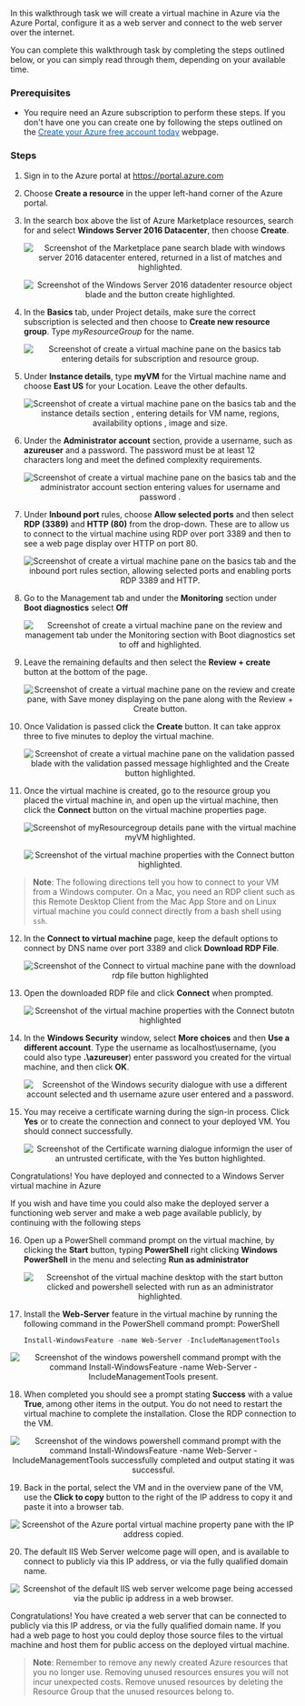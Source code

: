 
In this walkthrough task we will create a virtual machine in Azure via the Azure Portal, configure it as a web server and connect to the web server over the internet.

You can complete this walkthrough task by completing the steps outlined below, or you can simply read through them, depending on your available time.

### Prerequisites
- You require need an Azure subscription to perform these steps. If you don't have one you can create one by following the steps outlined on the <a href="https://azure.microsoft.com/en-us/free/?ref=microsoft.com&utm_source=microsoft.com&utm_medium=docs&utm_campaign=visualstudio" target="_blank"><span style="color: #0066cc;" color="#0066cc">Create your Azure free account today</span></a> webpage.


### Steps

1. Sign in to the Azure portal at <a href="https://portal.azure.com" target="_blank"><span style="color: #0066cc;" color="#0066cc">https://portal.azure.com</span></a>
2. Choose **Create a resource** in the upper left-hand corner of the Azure portal.
3. In the search box above the list of Azure Marketplace resources, search for and select **Windows Server 2016 Datacenter**, then choose **Create**.

    <p style="text-align:center;"><img src="../Linked_Image_Files/walkthrough-createvmportal1a.png" alt="Screenshot of the Marketplace pane search blade with windows server 2016 datacenter entered,  returned in a list of matches and highlighted."></p>

    <p style="text-align:center;"><img src="../Linked_Image_Files/walkthrough-createvmportal1b.png" alt="Screenshot of the Windows Server 2016 datadenter resource object blade and the button create highlighted."></p>

4. In the **Basics** tab, under Project details, make sure the correct subscription is selected and then choose to **Create new resource group**. Type *myResourceGroup* for the name. 

    <p style="text-align:center;"><img src="../Linked_Image_Files/walkthrough-createvmportal1.png" alt="Screenshot of create a virtual machine pane on the basics tab entering details for subscription and resource group."></p>


5. Under **Instance details**, type **myVM** for the Virtual machine name and choose **East US** for your Location. Leave the other defaults.

    <p style="text-align:center;"><img src="../Linked_Image_Files/walkthrough-createvmportal2.png" alt="Screenshot of create a virtual machine pane on the basics tab and the instance details section , entering details for VM name, regions, availability options , image and size."></p>

6. Under the **Administrator account** section, provide a username, such as **azureuser** and a password. The password must be at least 12 characters long and meet the defined complexity requirements.

    <p style="text-align:center;"><img src="../Linked_Image_Files/walkthrough-createvmportal3.png" alt="Screenshot of create a virtual machine pane on the basics tab and the administrator account section entering values for username and password ."></p>

7. Under **Inbound port** rules, choose **Allow selected ports** and then select **RDP (3389)** and **HTTP (80)** from the drop-down. These are to allow us to connect to the virtual machine using RDP over port 3389 and then to see a web page display over HTTP on port 80.

    <p style="text-align:center;"><img src="../Linked_Image_Files/walkthrough-createvmportal4.png" alt="Screenshot of create a virtual machine pane on the basics tab and the inbound port rules section, allowing selected ports and enabling ports RDP 3389 and HTTP."></p>

8. Go to the Management tab and under the **Monitoring** section under **Boot diagnostics** select **Off**

    <p style="text-align:center;"><img src="../Linked_Image_Files/walkthrough-createvmportal5a.png" alt="Screenshot of create a virtual machine pane on the review and management tab under the Monitoring section with Boot diagnostics set to off and highlighted."></p>

9. Leave the remaining defaults and then select the **Review + create** button at the bottom of the page.

    <p style="text-align:center;"><img src="../Linked_Image_Files/walkthrough-createvmportal5.png" alt="Screenshot of create a virtual machine pane on the review and create pane, with Save money displaying on the pane along with the Review + Create button."></p>


10. Once Validation is passed click the **Create** button. It can take approx three to five minutes to deploy the virtual machine.

    <p style="text-align:center;"><img src="../Linked_Image_Files/walkthrough-createvmportal6a.png" alt="Screenshot of create a virtual machine pane on the validation passed blade with the validation passed message highlighted and the Create button highlighted."></p>

11. Once the virtual machine is created, go to the resource group you placed the virtual machine in, and open up the virtual machine, then click the **Connect** button on the virtual machine properties page.

    <p style="text-align:center;"><img src="../Linked_Image_Files/walkthrough-createvmportal6b.png" alt="Screenshot of myResourcegroup details pane with the virtual machine myVM highlighted."></p>

    <p style="text-align:center;"><img src="../Linked_Image_Files/walkthrough-createvmportal6.png" alt="Screenshot of the virtual machine properties with the Connect button highlighted."></p>


> **Note**: The following directions tell you how to connect to your VM from a Windows computer. On a Mac, you need an RDP client such as this Remote Desktop Client from the Mac App Store and on Linux virtual machine you could connect directly from a bash shell using `ssh`.

12. In the **Connect to virtual machine** page, keep the default options to connect by DNS name over port 3389 and click **Download RDP File**.

    <p style="text-align:center;"><img src="../Linked_Image_Files/walkthrough-createvmportal7.png" alt="Screenshot of the Connect to virtual machine pane with the download rdp file button highlighted"></p>

13. Open the downloaded RDP file and click **Connect** when prompted. 

    <p style="text-align:center;"><img src="../Linked_Image_Files/walkthrough-createvmportal8.png" alt="Screenshot of the virtual machine properties with the Connect butotn highlighted"></p>

14. In the **Windows Security** window, select **More choices** and then **Use a different account**. Type the username as localhost\username, (you could also type **.\azureuser**) enter password you created for the virtual machine, and then click **OK**.

    <p style="text-align:center;"><img src="../Linked_Image_Files/walkthrough-createvmportal9.png" alt="Screenshot of the Windows security dialogue with use a different account selected and th username azure user entered and a password."></p>


15. You may receive a certificate warning during the sign-in process. Click **Yes** or to create the connection and connect to your deployed VM. You should connect successfully.

    <p style="text-align:center;"><img src="../Linked_Image_Files/walkthrough-createvmportal10.png" alt="Screenshot of the Certificate warning dialogue informign the user of an untrusted certificate, with the Yes button highlighted."></p>

Congratulations! You have deployed and connected to a Windows Server virtual machine in Azure

If you wish and have time you could also make the deployed server a functioning web server and make a web page available publicly, by continuing with the following steps 

16. Open up a PowerShell command prompt on the virtual machine, by clicking the **Start** button, typing **PowerShell** right clicking **Windows PowerShell** in the menu and selecting **Run as administrator**

    <p style="text-align:center;"><img src="../Linked_Image_Files/walkthrough-createvmportal11.png" alt="Screenshot of the virtual machine desktop with the start button clicked and powershell selected with run as an administrator highlighted."></p>

17. Install the **Web-Server** feature in the virtual machine by running the following command in the PowerShell command prompt:
PowerShell

    ```PowerShell
    Install-WindowsFeature -name Web-Server -IncludeManagementTools
    ```
   
   <p style="text-align:center;"><img src="../Linked_Image_Files/walkthrough-createvmportal12.png" alt="Screenshot of the windows powershell command prompt with the command Install-WindowsFeature -name Web-Server -IncludeManagementTools present."></p>

18. When completed you should see a prompt stating **Success** with a value **True**, among other items in the output. You do not need to restart the virtual machine to complete the installation. Close the RDP connection to the VM.

   <p style="text-align:center;"><img src="../Linked_Image_Files/walkthrough-createvmportal13.png" alt="Screenshot of the windows powershell command prompt with the command Install-WindowsFeature -name Web-Server -IncludeManagementTools successfully completed and output stating it was successful."></p>

19. Back in the portal, select the VM and in the overview pane of the VM, use the **Click to copy** button to the right of the IP address to copy it and paste it into a browser tab.

   <p style="text-align:center;"><img src="../Linked_Image_Files/walkthrough-createvmportal14.png" alt="Screenshot of the Azure portal virtual machine property pane with the IP address copied."></p>

20. The default IIS Web Server welcome page will open, and is available to connect to publicly via this IP address, or via the fully qualified domain name.

   <p style="text-align:center;"><img src="../Linked_Image_Files/walkthrough-createvmportal15.png" alt="Screenshot of the default IIS web server welcome page being accessed via the public ip address in a web browser."></p>

Congratulations! You have created a web server that can be connected to publicly via this IP address, or via the fully qualified domain name. If you had a web page to host you could deploy those source files to the virtual machine and host them for public access on the deployed virtual machine.

> **Note**: Remember to remove any newly created Azure resources that you no longer use. Removing unused resources ensures you will not incur unexpected costs. Remove unused resources by deleting the Resource Group that the unused resources belong to.